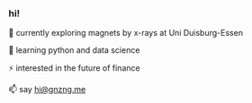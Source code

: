 ### hi!

 🧲 currently exploring magnets by x-rays at Uni Duisburg-Essen
 
 🐍 learning python and data science
 
 ⚡️ interested in the future of finance
 
 📫 say hi@gnzng.me
